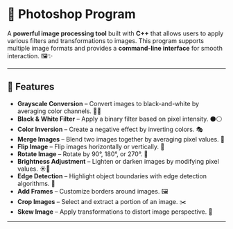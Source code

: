 # 🎨 Photoshop Program


A **powerful image processing tool** built with **C++** that allows users to apply various filters and transformations to images. This program supports multiple image formats and provides a **command-line interface** for smooth interaction. 🖼️✨

---

## 🚀 Features  

- **Grayscale Conversion** – Convert images to black-and-white by averaging color channels. 🖤🤍  
- **Black & White Filter** – Apply a binary filter based on pixel intensity. ⚫⚪  
- **Color Inversion** – Create a negative effect by inverting colors. 🎭  
- **Merge Images** – Blend two images together by averaging pixel values. 🔄  
- **Flip Image** – Flip images horizontally or vertically. 🔄  
- **Rotate Image** – Rotate by 90°, 180°, or 270°. 🔄  
- **Brightness Adjustment** – Lighten or darken images by modifying pixel values. ☀️🌙  
- **Edge Detection** – Highlight object boundaries with edge detection algorithms. 📏  
- **Add Frames** – Customize borders around images. 🖼️  
- **Crop Images** – Select and extract a portion of an image. ✂️  
- **Skew Image** – Apply transformations to distort image perspective. 🔄  

---




